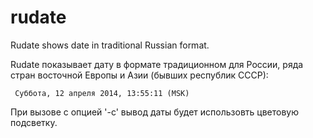 rudate
======

Rudate shows date in traditional Russian format.

Rudate показывает дату в формате традиционном для России, ряда стран восточной Европы и Азии (бывших республик СССР):

     Суббота, 12 апреля 2014, 13:55:11 (MSK)
     
При вызове с опцией '-c' вывод даты будет использовть цветовую подсветку.
